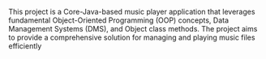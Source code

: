 This project is a Core-Java-based music player application that leverages fundamental Object-Oriented Programming (OOP) concepts, Data Management Systems (DMS), and Object class methods. The project aims to provide a comprehensive solution for managing and playing music files efficiently

